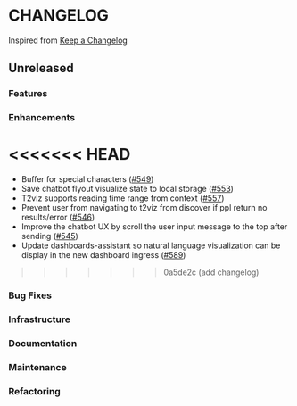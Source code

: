 # CHANGELOG

Inspired from [Keep a Changelog](https://keepachangelog.com/en/1.0.0/)

## Unreleased

### Features

### Enhancements

<<<<<<< HEAD
=======
- Buffer for special characters ([#549](https://github.com/opensearch-project/dashboards-assistant/pull/549))
- Save chatbot flyout visualize state to local storage ([#553](https://github.com/opensearch-project/dashboards-assistant/pull/553))
- T2viz supports reading time range from context ([#557](https://github.com/opensearch-project/dashboards-assistant/pull/557/))
- Prevent user from navigating to t2viz from discover if ppl return no results/error ([#546](https://github.com/opensearch-project/dashboards-assistant/pull/546))
- Improve the chatbot UX by scroll the user input message to the top after sending ([#545](https://github.com/opensearch-project/dashboards-assistant/pull/545))
- Update dashboards-assistant so natural language visualization can be display in the new dashboard ingress ([#589](https://github.com/opensearch-project/dashboards-assistant/pull/589))

>>>>>>> 0a5de2c (add changelog)
### Bug Fixes

### Infrastructure

### Documentation

### Maintenance

### Refactoring
